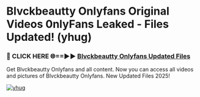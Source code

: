 # Blvckbeautty Onlyfans Original Videos 0nlyFans Leaked - Files Updated! (yhug)

<h3>🔴 CLICK HERE 🌐==►► <a href="https://tinyurl.com/ehrbuxhb" rel="nofollow">Blvckbeautty Onlyfans Updated Files</a></h3>

Get Blvckbeautty Onlyfans and all content. Now you can access all videos and pictures of Blvckbeautty Onlyfans. New Updated Files 2025!

[![yhug](https://i.imgur.com/lVYEuWS.gif)](https://tinyurl.com/ehrbuxhb)
